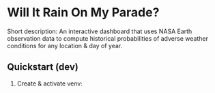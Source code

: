 # Will It Rain On My Parade?

Short description:
An interactive dashboard that uses NASA Earth observation data to compute historical probabilities of adverse weather conditions for any location & day of year.

## Quickstart (dev)
1. Create & activate venv:




